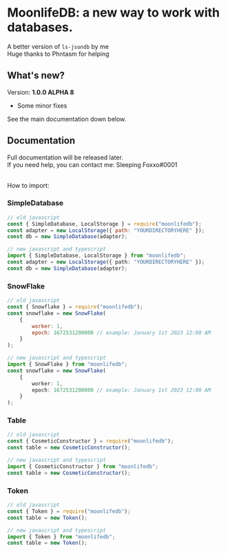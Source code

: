 # MoonlifeDB: a new way to work with databases.

A better version of `ls-jsondb` by me <br />
Huge thanks to Phntasm for helping <br />

## What's new?

Version: **1.0.0 ALPHA 8** <br />
+ Some minor fixes <br />

See the main documentation down below. <br />

## Documentation

Full documentation will be released later. <br />
If you need help, you can contact me: Sleeping Foxxo#0001 <br /> <br />

How to import: <br />

### SimpleDatabase

```js
// old javascript
const { SimpleDatabase, LocalStorage } = require("moonlifedb");
const adapter = new LocalStorage({ path: "YOURDIRECTORYHERE" });
const db = new SimpleDatabase(adapter);
```

```ts
// new javascript and typescript
import { SimpleDatabase, LocalStorage } from "moonlifedb";
const adapter = new LocalStorage({ path: "YOURDIRECTORYHERE" });
const db = new SimpleDatabase(adapter);
```

### SnowFlake

```js
// old javascript
const { Snowflake } = require("moonlifedb");
const snowflake = new SnowFlake(
    {
        worker: 1,
        epoch: 1672531200000 // example: January 1st 2023 12:00 AM
    }
);
```

```ts
// new javascript and typescript
import { SnowFlake } from "moonlifedb";
const snowflake = new SnowFlake(
    {
        worker: 1,
        epoch: 1672531200000 // example: January 1st 2023 12:00 AM
    }
);
```

### Table

```js
// old javascript
const { CosmeticConstructor } = require("moonlifedb");
const table = new CosmeticConstructor();
```

```ts
// new javascript and typescript
import { CosmeticConstructor } from "moonlifedb";
const table = new CosmeticConstructor();
```

### Token

```js
// old javascript
const { Token } = require("moonlifedb");
const table = new Token();
```

```ts
// new javascript and typescript
import { Token } from "moonlifedb";
const table = new Token();
```

